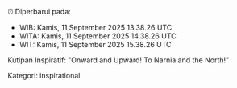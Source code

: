 ⏰ Diperbarui pada:
- WIB: Kamis, 11 September 2025 13.38.26 UTC
- WITA: Kamis, 11 September 2025 14.38.26 UTC
- WIT: Kamis, 11 September 2025 15.38.26 UTC

Kutipan Inspiratif:
"Onward and Upward!  To Narnia and the North!"


Kategori: inspirational

